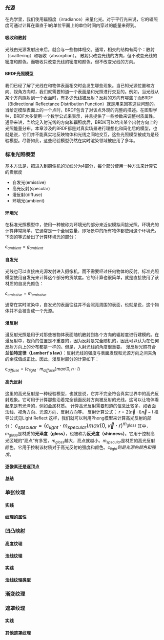 ### 光源

在光学里，我们使用辐照度（irradiance）来量化光。对于平行光来说，它的辐照度可通过计算在垂直于l的单位平面上的单位时间内穿过的能量来得到。

#### 吸收和散射

光线由光源发射出来后，就会与一些物体相交。通常，相交的结构有两个：散射（scattering）和吸收（absorption）。
散射只改变光线的方向，但不改变光线的密度和颜色。而吸收只改变光线的密度和颜色，但不改变光线的方向。

#### BRDF光照模型

我们已经了解了光线在和物体表面相交时会发生哪些现象。当已知光源位置和方向、视角方向时，我们就需要知道一个表面是和光照进行交互的。例如，当光线从某个方向照射到一个表面时，有多少光线被反射？反射的方向有哪些？而BRDF（Bidirectional Reflectance Distribution Function）就是用来回答这些问题的。当给定模型表面上的一个点时，BRDF包含了对该点外观的完整的描述。在图形学种，BRDF大多使用一个数学公式来表示，并且提供了一些参数来调整材质属性。通俗来讲，当给定入射光线的方向和辐照度后，BRDK可以给出某个出射方向上的光照能量分布。本章涉及的BRDF都是对真实场景进行理想化和简化后的模型，也就是说，它们并不能真实地反映物体和光线之间地交互，这些光照模型被成为是经验模型。尽管如此，这些经验模型仍然在实时渲染领域被应用了多年。

### 标准光照模型

基本方法是，把进入到摄像机的光线分为4部分，每个部分使用一种方法来计算它的贡献度

- 自发光(emissive)
- 高光反射(specular)
- 漫反射(diffuse)
- 环境光(ambient)

#### 环境光

在标准光照模型中，使用一种被称为环境光的部分来近似模拟间接光照。环境光的计算非常简单，它通常是一个全局变量，即场景中的所有物体都使用这个环境光。下面的等式给出了计算环境光的部分：

$c_{ambient}=g_{ambient}$

#### 自发光

光线也可以直接由光源发射进入摄像机，而不需要经过任何物体的反射。标准光照模型使用自发光来计算这个部分的贡献度。它的计算也很简单，就是直接使用了该材质的自发光颜色：

$c_{emissive}=m_{emissive}$

通常在实时渲染中，自发光的表面往往并不会照亮周围的表面，也就是说，这个物体并不会被当成一个光源。

#### 漫反射

漫反射光照是用于对那些被物体表面随机散射到各个方向的辐射度进行建模的。在漫反射中，视角的位置是不重要的，因为反射是完全随机的，因此可以认为在任何反射方向上的分布都是一样的。但是，入射光线的角度很重要。
漫反射光照符合**兰伯特定律（Lambert's law）**：反射光线的强度与表面发现和光源方向之间夹角的余弦值成正比。因此，漫反射部分的计算如下：

$c_{diffuse} = (c_{light} \cdot m_{diffuse})max(0, n \cdot I)$

#### 高光反射

这里的高光反射是一种经验模型，也就是说，它并不完全符合真实世界中的高光反射现象。它可用于计算那些沿着完全镜面反射方向被反射的光线，这可以让物体看起来是有光泽的，例如金属材质。
计算高光反射需要知道的信息比较多，如表面法线、视角方向、光源方向、反射方向等。
反射计算公式：
$r = 2(\vec{n} \cdot I)\vec{n} - I$
推导公式见Light Reflect
这样，我们就可以利用Phong模型来计算高光反射的部分：
<font size="4">$c_{spscular} = (c_{light} \cdot m_{specular})max(0, \vec{v} \cdot r)^{m_{glass}}$</font>
其中，$m_{gloss}$是材质的**光泽度（gloss）**，也被称为**反光度（shinness）**。它用于控制高光区域的“亮点”有多宽，$m_{gloss}$越大，亮点就越小。$m_{spscular}$是材质的高光反射颜色，它用于控制该材质对于高光反射的强度和颜色。$c_{light}则是光源的颜色和强度。$

#### 逐像素还是逐顶点

#### 总结

### 单张纹理

#### 实践

#### 纹理的属性

### 凹凸映射

#### 高度纹理

#### 法线纹理

#### 实践

#### 法线纹理类型

### 渐变纹理

### 遮罩纹理

#### 实践

#### 其他遮罩纹理